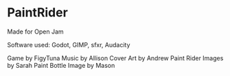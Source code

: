 # PaintRider
Made for Open Jam

Software used: Godot, GIMP, sfxr, Audacity

Game by FigyTuna
Music by Allison
Cover Art by Andrew
Paint Rider Images by Sarah
Paint Bottle Image by Mason
